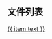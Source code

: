 <script setup>
import { useData } from 'vitepress'
import { ref } from 'vue'
const { site, theme, page, frontmatter } = useData()

let siderbar = theme.value.sidebar
let articleList = ref([])
siderbar.forEach((bar)=>{
    if ("文章" === bar.text) {
        articleList.value = bar.items
    }
})

</script>

## 文件列表

<a v-for="item in articleList" href='item.link'>
  {{ item.text }}
  <br>
</a>
